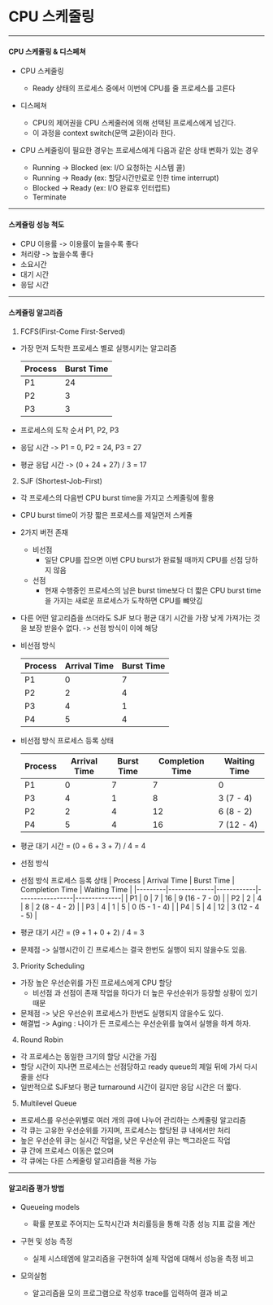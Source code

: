 # CPU 스케줄링

---

#### CPU 스케줄링 & 디스페쳐

- CPU 스케줄링

  - Ready 상태의 프로세스 중에서 이번에 CPU를 줄 프로세스를 고른다

- 디스페쳐

  - CPU의 제어권을 CPU 스케줄러에 의해 선택된 프로세스에게 넘긴다.
  - 이 과정을 context switch(문맥 교환)이라 한다.

- CPU 스케줄링이 필요한 경우는 프로세스에게 다음과 같은 상태 변화가 있는 경우
  - Running -> Blocked (ex: I/O 요청하는 시스템 콜)
  - Running -> Ready (ex: 할당시간만료로 인한 time interrupt)
  - Blocked -> Ready (ex: I/O 완료후 인터럽트)
  - Terminate

---

#### 스케쥴링 성능 척도

- CPU 이용률 -> 이용률이 높을수록 좋다
- 처리량 -> 높을수록 좋다
- 소요시간
- 대기 시간
- 응답 시간

---

#### 스케쥴링 알고리즘

1. FCFS(First-Come First-Served)

- 가장 먼저 도착한 프로세스 별로 실행시키는 알고리즘

  | Process | Burst Time |
  | ------- | ---------- |
  | P1      | 24         |
  | P2      | 3          |
  | P3      | 3          |

- 프로세스의 도착 순서 P1, P2, P3

- 응답 시간 -> P1 = 0, P2 = 24, P3 = 27
- 평균 응답 시간 -> (0 + 24 + 27) / 3 = 17

2. SJF (Shortest-Job-First)

- 각 프로세스의 다음번 CPU burst time을 가지고 스케줄링에 활용
- CPU burst time이 가장 짧은 프로세스를 제일먼저 스케쥴
- 2가지 버전 존재

  - 비선점
    - 일단 CPU를 잡으면 이번 CPU burst가 완료될 때까지 CPU를 선점 당하지 않음
  - 선점
    - 현재 수행중인 프로세스의 남은 burst time보다 더 짧은 CPU burst time을 가지는 새로운 프로세스가 도착하면 CPU를 뺴앗김

- 다른 어떤 알고리즘을 쓰더라도 SJF 보다 평균 대기 시간을 가장 낮게 가져가는 것을 보장 받을수 없다. -> 선점 방식이 이에 해당

- 비선점 방식

  | Process | Arrival Time | Burst Time |
  | ------- | ------------ | ---------- |
  | P1      | 0            | 7          |
  | P2      | 2            | 4          |
  | P3      | 4            | 1          |
  | P4      | 5            | 4          |

- 비선점 방식 프로세스 등록 상태

  | Process | Arrival Time | Burst Time | Completion Time | Waiting Time |
  | ------- | ------------ | ---------- | --------------- | ------------ |
  | P1      | 0            | 7          | 7               | 0            |
  | P3      | 4            | 1          | 8               | 3 (7 - 4)    |
  | P2      | 2            | 4          | 12              | 6 (8 - 2)    |
  | P4      | 5            | 4          | 16              | 7 (12 - 4)   |

- 평균 대기 시간 = (0 + 6 + 3 + 7) / 4 = 4

- 선점 방식

- 선점 방식 프로세스 등록 상태
  | Process | Arrival Time | Burst Time | Completion Time | Waiting Time |
  |---------|--------------|------------|-----------------|--------------|
  | P1 | 0 | 7 | 16 | 9 (16 - 7 - 0) |
  | P2 | 2 | 4 | 8 | 2 (8 - 4 - 2) |
  | P3 | 4 | 1 | 5 | 0 (5 - 1 - 4) |
  | P4 | 5 | 4 | 12 | 3 (12 - 4 - 5) |

- 평균 대기 시간 = (9 + 1 + 0 + 2) / 4 = 3

- 문제점 -> 실행시간이 긴 프로세스는 결국 한번도 실행이 되지 않을수도 있음.

3. Priority Scheduling

- 가장 높은 우선순위를 가진 프로세스에게 CPU 할당
  - 비선점 과 선점이 존재 작업을 하다가 더 높은 우선순위가 등장할 상황이 있기 때문
- 문제점 -> 낮은 우선순위 프로세스가 한번도 실행되지 않을수도 있다.
- 해결법 -> Aging : 나이가 든 프로세스는 우선순위를 높여서 실행을 하게 하자.

4. Round Robin

- 각 프로세스는 동일한 크기의 할당 시간을 가짐
- 할당 시간이 지나면 프로세스는 선점당하고 ready queue의 제일 뒤에 가서 다시 줄을 선다
- 일반적으로 SJF보다 평균 turnaround 시간이 길지만 응답 시간은 더 짧다.

5. Multilevel Queue

- 프로세스를 우선순위별로 여러 개의 큐에 나누어 관리하는 스케줄링 알고리즘
- 각 큐는 고유한 우선순위를 가지며, 프로세스는 할당된 큐 내에서만 처리
- 높은 우선순위 큐는 실시간 작업을, 낮은 우선순위 큐는 백그라운드 작업
- 큐 간에 프로세스 이동은 없으며
- 각 큐에는 다른 스케줄링 알고리즘을 적용 가능

---

#### 알고리즘 평가 방법

- Queueing models

  - 확률 분포로 주어지는 도착시간과 처리률등을 통해 각종 성능 지표 값을 계산

- 구현 및 성능 측정

  - 실제 시스테엠에 알고리즘을 구현하여 실제 작업에 대해서 성능을 측정 비고

- 모의실험

  - 알고리즘을 모의 프로그램으로 작성후 trace를 입력하여 결과 비교
